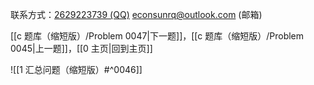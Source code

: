 联系方式：<a href="https://qm.qq.com/q/iA1sKuakak">2629223739 (QQ)</a> <a href="mailto:econsunrq@outlook.com">econsunrq@outlook.com (邮箱)</a>

[[c 题库（缩短版）/Problem 0047|下一题]]，[[c 题库（缩短版）/Problem 0045|上一题]]，[[0 主页|回到主页]]

![[1 汇总问题（缩短版）#^0046]]